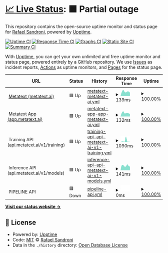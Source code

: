 # [📈 Live Status](https://rafaelsandroni.github.io/status): <!--live status--> **🟧 Partial outage**

This repository contains the open-source uptime monitor and status page for [Rafael Sandroni](https://rafaelsandroni.github.io/status), powered by [Upptime](https://github.com/upptime/upptime).

[![Uptime CI](https://github.com/rafaelsandroni/status/workflows/Uptime%20CI/badge.svg)](https://github.com/upptime/upptime/actions?query=workflow%3A%22Uptime+CI%22)
[![Response Time CI](https://github.com/rafaelsandroni/status/workflows/Response%20Time%20CI/badge.svg)](https://github.com/upptime/upptime/actions?query=workflow%3A%22Response+Time+CI%22)
[![Graphs CI](https://github.com/rafaelsandroni/status/workflows/Graphs%20CI/badge.svg)](https://github.com/upptime/upptime/actions?query=workflow%3A%22Graphs+CI%22)
[![Static Site CI](https://github.com/rafaelsandroni/status/workflows/Static%20Site%20CI/badge.svg)](https://github.com/upptime/upptime/actions?query=workflow%3A%22Static+Site+CI%22)
[![Summary CI](https://github.com/rafaelsandroni/status/workflows/Summary%20CI/badge.svg)](https://github.com/upptime/upptime/actions?query=workflow%3A%22Summary+CI%22)

With [Upptime](https://upptime.js.org), you can get your own unlimited and free uptime monitor and status page, powered entirely by a GitHub repository. We use [Issues](https://github.com/rafaelsandroni/status/issues) as incident reports, [Actions](https://github.com/rafaelsandroni/status/actions) as uptime monitors, and [Pages](https://rafaelsandroni.github.io/status) for the status page.

<!--start: status pages-->
<!-- This summary is generated by Upptime (https://github.com/upptime/upptime) -->
<!-- Do not edit this manually, your changes will be overwritten -->
<!-- prettier-ignore -->
| URL | Status | History | Response Time | Uptime |
| --- | ------ | ------- | ------------- | ------ |
| <img alt="" src="https://metatext.io/favicon.png" height="13"> [Metatext (metatext.ai)](https://metatext.ai) | 🟩 Up | [metatext-metatext-ai.yml](https://github.com/metatext/status/commits/HEAD/history/metatext-metatext-ai.yml) | <details><summary><img alt="Response time graph" src="./graphs/metatext-metatext-ai/response-time-week.png" height="20"> 139ms</summary><br><a href="https://status.metatext.io/history/metatext-metatext-ai"><img alt="Response time 147" src="https://img.shields.io/endpoint?url=https%3A%2F%2Fraw.githubusercontent.com%2Fmetatext%2Fstatus%2FHEAD%2Fapi%2Fmetatext-metatext-ai%2Fresponse-time.json"></a><br><a href="https://status.metatext.io/history/metatext-metatext-ai"><img alt="24-hour response time 134" src="https://img.shields.io/endpoint?url=https%3A%2F%2Fraw.githubusercontent.com%2Fmetatext%2Fstatus%2FHEAD%2Fapi%2Fmetatext-metatext-ai%2Fresponse-time-day.json"></a><br><a href="https://status.metatext.io/history/metatext-metatext-ai"><img alt="7-day response time 139" src="https://img.shields.io/endpoint?url=https%3A%2F%2Fraw.githubusercontent.com%2Fmetatext%2Fstatus%2FHEAD%2Fapi%2Fmetatext-metatext-ai%2Fresponse-time-week.json"></a><br><a href="https://status.metatext.io/history/metatext-metatext-ai"><img alt="30-day response time 142" src="https://img.shields.io/endpoint?url=https%3A%2F%2Fraw.githubusercontent.com%2Fmetatext%2Fstatus%2FHEAD%2Fapi%2Fmetatext-metatext-ai%2Fresponse-time-month.json"></a><br><a href="https://status.metatext.io/history/metatext-metatext-ai"><img alt="1-year response time 147" src="https://img.shields.io/endpoint?url=https%3A%2F%2Fraw.githubusercontent.com%2Fmetatext%2Fstatus%2FHEAD%2Fapi%2Fmetatext-metatext-ai%2Fresponse-time-year.json"></a></details> | <details><summary><a href="https://status.metatext.io/history/metatext-metatext-ai">100.00%</a></summary><a href="https://status.metatext.io/history/metatext-metatext-ai"><img alt="All-time uptime 100.00%" src="https://img.shields.io/endpoint?url=https%3A%2F%2Fraw.githubusercontent.com%2Fmetatext%2Fstatus%2FHEAD%2Fapi%2Fmetatext-metatext-ai%2Fuptime.json"></a><br><a href="https://status.metatext.io/history/metatext-metatext-ai"><img alt="24-hour uptime 100.00%" src="https://img.shields.io/endpoint?url=https%3A%2F%2Fraw.githubusercontent.com%2Fmetatext%2Fstatus%2FHEAD%2Fapi%2Fmetatext-metatext-ai%2Fuptime-day.json"></a><br><a href="https://status.metatext.io/history/metatext-metatext-ai"><img alt="7-day uptime 100.00%" src="https://img.shields.io/endpoint?url=https%3A%2F%2Fraw.githubusercontent.com%2Fmetatext%2Fstatus%2FHEAD%2Fapi%2Fmetatext-metatext-ai%2Fuptime-week.json"></a><br><a href="https://status.metatext.io/history/metatext-metatext-ai"><img alt="30-day uptime 100.00%" src="https://img.shields.io/endpoint?url=https%3A%2F%2Fraw.githubusercontent.com%2Fmetatext%2Fstatus%2FHEAD%2Fapi%2Fmetatext-metatext-ai%2Fuptime-month.json"></a><br><a href="https://status.metatext.io/history/metatext-metatext-ai"><img alt="1-year uptime 100.00%" src="https://img.shields.io/endpoint?url=https%3A%2F%2Fraw.githubusercontent.com%2Fmetatext%2Fstatus%2FHEAD%2Fapi%2Fmetatext-metatext-ai%2Fuptime-year.json"></a></details>
| <img alt="" src="https://metatext.io/favicon.png" height="13"> [Metatext App (app.metatext.ai)](https://app.metatext.ai) | 🟩 Up | [metatext-app-app-metatext-ai.yml](https://github.com/metatext/status/commits/HEAD/history/metatext-app-app-metatext-ai.yml) | <details><summary><img alt="Response time graph" src="./graphs/metatext-app-app-metatext-ai/response-time-week.png" height="20"> 132ms</summary><br><a href="https://status.metatext.io/history/metatext-app-app-metatext-ai"><img alt="Response time 177" src="https://img.shields.io/endpoint?url=https%3A%2F%2Fraw.githubusercontent.com%2Fmetatext%2Fstatus%2FHEAD%2Fapi%2Fmetatext-app-app-metatext-ai%2Fresponse-time.json"></a><br><a href="https://status.metatext.io/history/metatext-app-app-metatext-ai"><img alt="24-hour response time 120" src="https://img.shields.io/endpoint?url=https%3A%2F%2Fraw.githubusercontent.com%2Fmetatext%2Fstatus%2FHEAD%2Fapi%2Fmetatext-app-app-metatext-ai%2Fresponse-time-day.json"></a><br><a href="https://status.metatext.io/history/metatext-app-app-metatext-ai"><img alt="7-day response time 132" src="https://img.shields.io/endpoint?url=https%3A%2F%2Fraw.githubusercontent.com%2Fmetatext%2Fstatus%2FHEAD%2Fapi%2Fmetatext-app-app-metatext-ai%2Fresponse-time-week.json"></a><br><a href="https://status.metatext.io/history/metatext-app-app-metatext-ai"><img alt="30-day response time 205" src="https://img.shields.io/endpoint?url=https%3A%2F%2Fraw.githubusercontent.com%2Fmetatext%2Fstatus%2FHEAD%2Fapi%2Fmetatext-app-app-metatext-ai%2Fresponse-time-month.json"></a><br><a href="https://status.metatext.io/history/metatext-app-app-metatext-ai"><img alt="1-year response time 177" src="https://img.shields.io/endpoint?url=https%3A%2F%2Fraw.githubusercontent.com%2Fmetatext%2Fstatus%2FHEAD%2Fapi%2Fmetatext-app-app-metatext-ai%2Fresponse-time-year.json"></a></details> | <details><summary><a href="https://status.metatext.io/history/metatext-app-app-metatext-ai">100.00%</a></summary><a href="https://status.metatext.io/history/metatext-app-app-metatext-ai"><img alt="All-time uptime 100.00%" src="https://img.shields.io/endpoint?url=https%3A%2F%2Fraw.githubusercontent.com%2Fmetatext%2Fstatus%2FHEAD%2Fapi%2Fmetatext-app-app-metatext-ai%2Fuptime.json"></a><br><a href="https://status.metatext.io/history/metatext-app-app-metatext-ai"><img alt="24-hour uptime 100.00%" src="https://img.shields.io/endpoint?url=https%3A%2F%2Fraw.githubusercontent.com%2Fmetatext%2Fstatus%2FHEAD%2Fapi%2Fmetatext-app-app-metatext-ai%2Fuptime-day.json"></a><br><a href="https://status.metatext.io/history/metatext-app-app-metatext-ai"><img alt="7-day uptime 100.00%" src="https://img.shields.io/endpoint?url=https%3A%2F%2Fraw.githubusercontent.com%2Fmetatext%2Fstatus%2FHEAD%2Fapi%2Fmetatext-app-app-metatext-ai%2Fuptime-week.json"></a><br><a href="https://status.metatext.io/history/metatext-app-app-metatext-ai"><img alt="30-day uptime 100.00%" src="https://img.shields.io/endpoint?url=https%3A%2F%2Fraw.githubusercontent.com%2Fmetatext%2Fstatus%2FHEAD%2Fapi%2Fmetatext-app-app-metatext-ai%2Fuptime-month.json"></a><br><a href="https://status.metatext.io/history/metatext-app-app-metatext-ai"><img alt="1-year uptime 100.00%" src="https://img.shields.io/endpoint?url=https%3A%2F%2Fraw.githubusercontent.com%2Fmetatext%2Fstatus%2FHEAD%2Fapi%2Fmetatext-app-app-metatext-ai%2Fuptime-year.json"></a></details>
| <img alt="" src="https://aws.amazon.com/favicon.ico" height="13"> Training API (api.metatext.ai/v1/training) | 🟩 Up | [training-api-api-metatext-ai-v1-training.yml](https://github.com/metatext/status/commits/HEAD/history/training-api-api-metatext-ai-v1-training.yml) | <details><summary><img alt="Response time graph" src="./graphs/training-api-api-metatext-ai-v1-training/response-time-week.png" height="20"> 1090ms</summary><br><a href="https://status.metatext.io/history/training-api-api-metatext-ai-v1-training"><img alt="Response time 1527" src="https://img.shields.io/endpoint?url=https%3A%2F%2Fraw.githubusercontent.com%2Fmetatext%2Fstatus%2FHEAD%2Fapi%2Ftraining-api-api-metatext-ai-v1-training%2Fresponse-time.json"></a><br><a href="https://status.metatext.io/history/training-api-api-metatext-ai-v1-training"><img alt="24-hour response time 285" src="https://img.shields.io/endpoint?url=https%3A%2F%2Fraw.githubusercontent.com%2Fmetatext%2Fstatus%2FHEAD%2Fapi%2Ftraining-api-api-metatext-ai-v1-training%2Fresponse-time-day.json"></a><br><a href="https://status.metatext.io/history/training-api-api-metatext-ai-v1-training"><img alt="7-day response time 1090" src="https://img.shields.io/endpoint?url=https%3A%2F%2Fraw.githubusercontent.com%2Fmetatext%2Fstatus%2FHEAD%2Fapi%2Ftraining-api-api-metatext-ai-v1-training%2Fresponse-time-week.json"></a><br><a href="https://status.metatext.io/history/training-api-api-metatext-ai-v1-training"><img alt="30-day response time 797" src="https://img.shields.io/endpoint?url=https%3A%2F%2Fraw.githubusercontent.com%2Fmetatext%2Fstatus%2FHEAD%2Fapi%2Ftraining-api-api-metatext-ai-v1-training%2Fresponse-time-month.json"></a><br><a href="https://status.metatext.io/history/training-api-api-metatext-ai-v1-training"><img alt="1-year response time 1527" src="https://img.shields.io/endpoint?url=https%3A%2F%2Fraw.githubusercontent.com%2Fmetatext%2Fstatus%2FHEAD%2Fapi%2Ftraining-api-api-metatext-ai-v1-training%2Fresponse-time-year.json"></a></details> | <details><summary><a href="https://status.metatext.io/history/training-api-api-metatext-ai-v1-training">100.00%</a></summary><a href="https://status.metatext.io/history/training-api-api-metatext-ai-v1-training"><img alt="All-time uptime 100.00%" src="https://img.shields.io/endpoint?url=https%3A%2F%2Fraw.githubusercontent.com%2Fmetatext%2Fstatus%2FHEAD%2Fapi%2Ftraining-api-api-metatext-ai-v1-training%2Fuptime.json"></a><br><a href="https://status.metatext.io/history/training-api-api-metatext-ai-v1-training"><img alt="24-hour uptime 100.00%" src="https://img.shields.io/endpoint?url=https%3A%2F%2Fraw.githubusercontent.com%2Fmetatext%2Fstatus%2FHEAD%2Fapi%2Ftraining-api-api-metatext-ai-v1-training%2Fuptime-day.json"></a><br><a href="https://status.metatext.io/history/training-api-api-metatext-ai-v1-training"><img alt="7-day uptime 100.00%" src="https://img.shields.io/endpoint?url=https%3A%2F%2Fraw.githubusercontent.com%2Fmetatext%2Fstatus%2FHEAD%2Fapi%2Ftraining-api-api-metatext-ai-v1-training%2Fuptime-week.json"></a><br><a href="https://status.metatext.io/history/training-api-api-metatext-ai-v1-training"><img alt="30-day uptime 100.00%" src="https://img.shields.io/endpoint?url=https%3A%2F%2Fraw.githubusercontent.com%2Fmetatext%2Fstatus%2FHEAD%2Fapi%2Ftraining-api-api-metatext-ai-v1-training%2Fuptime-month.json"></a><br><a href="https://status.metatext.io/history/training-api-api-metatext-ai-v1-training"><img alt="1-year uptime 100.00%" src="https://img.shields.io/endpoint?url=https%3A%2F%2Fraw.githubusercontent.com%2Fmetatext%2Fstatus%2FHEAD%2Fapi%2Ftraining-api-api-metatext-ai-v1-training%2Fuptime-year.json"></a></details>
| <img alt="" src="https://aws.amazon.com/favicon.ico" height="13"> Inference API (api.metatext.ai/v1/models) | 🟩 Up | [inference-api-api-metatext-ai-v1-models.yml](https://github.com/metatext/status/commits/HEAD/history/inference-api-api-metatext-ai-v1-models.yml) | <details><summary><img alt="Response time graph" src="./graphs/inference-api-api-metatext-ai-v1-models/response-time-week.png" height="20"> 141ms</summary><br><a href="https://status.metatext.io/history/inference-api-api-metatext-ai-v1-models"><img alt="Response time 634" src="https://img.shields.io/endpoint?url=https%3A%2F%2Fraw.githubusercontent.com%2Fmetatext%2Fstatus%2FHEAD%2Fapi%2Finference-api-api-metatext-ai-v1-models%2Fresponse-time.json"></a><br><a href="https://status.metatext.io/history/inference-api-api-metatext-ai-v1-models"><img alt="24-hour response time 145" src="https://img.shields.io/endpoint?url=https%3A%2F%2Fraw.githubusercontent.com%2Fmetatext%2Fstatus%2FHEAD%2Fapi%2Finference-api-api-metatext-ai-v1-models%2Fresponse-time-day.json"></a><br><a href="https://status.metatext.io/history/inference-api-api-metatext-ai-v1-models"><img alt="7-day response time 141" src="https://img.shields.io/endpoint?url=https%3A%2F%2Fraw.githubusercontent.com%2Fmetatext%2Fstatus%2FHEAD%2Fapi%2Finference-api-api-metatext-ai-v1-models%2Fresponse-time-week.json"></a><br><a href="https://status.metatext.io/history/inference-api-api-metatext-ai-v1-models"><img alt="30-day response time 146" src="https://img.shields.io/endpoint?url=https%3A%2F%2Fraw.githubusercontent.com%2Fmetatext%2Fstatus%2FHEAD%2Fapi%2Finference-api-api-metatext-ai-v1-models%2Fresponse-time-month.json"></a><br><a href="https://status.metatext.io/history/inference-api-api-metatext-ai-v1-models"><img alt="1-year response time 634" src="https://img.shields.io/endpoint?url=https%3A%2F%2Fraw.githubusercontent.com%2Fmetatext%2Fstatus%2FHEAD%2Fapi%2Finference-api-api-metatext-ai-v1-models%2Fresponse-time-year.json"></a></details> | <details><summary><a href="https://status.metatext.io/history/inference-api-api-metatext-ai-v1-models">100.00%</a></summary><a href="https://status.metatext.io/history/inference-api-api-metatext-ai-v1-models"><img alt="All-time uptime 100.00%" src="https://img.shields.io/endpoint?url=https%3A%2F%2Fraw.githubusercontent.com%2Fmetatext%2Fstatus%2FHEAD%2Fapi%2Finference-api-api-metatext-ai-v1-models%2Fuptime.json"></a><br><a href="https://status.metatext.io/history/inference-api-api-metatext-ai-v1-models"><img alt="24-hour uptime 100.00%" src="https://img.shields.io/endpoint?url=https%3A%2F%2Fraw.githubusercontent.com%2Fmetatext%2Fstatus%2FHEAD%2Fapi%2Finference-api-api-metatext-ai-v1-models%2Fuptime-day.json"></a><br><a href="https://status.metatext.io/history/inference-api-api-metatext-ai-v1-models"><img alt="7-day uptime 100.00%" src="https://img.shields.io/endpoint?url=https%3A%2F%2Fraw.githubusercontent.com%2Fmetatext%2Fstatus%2FHEAD%2Fapi%2Finference-api-api-metatext-ai-v1-models%2Fuptime-week.json"></a><br><a href="https://status.metatext.io/history/inference-api-api-metatext-ai-v1-models"><img alt="30-day uptime 100.00%" src="https://img.shields.io/endpoint?url=https%3A%2F%2Fraw.githubusercontent.com%2Fmetatext%2Fstatus%2FHEAD%2Fapi%2Finference-api-api-metatext-ai-v1-models%2Fuptime-month.json"></a><br><a href="https://status.metatext.io/history/inference-api-api-metatext-ai-v1-models"><img alt="1-year uptime 100.00%" src="https://img.shields.io/endpoint?url=https%3A%2F%2Fraw.githubusercontent.com%2Fmetatext%2Fstatus%2FHEAD%2Fapi%2Finference-api-api-metatext-ai-v1-models%2Fuptime-year.json"></a></details>
| <img alt="" src="https://aws.amazon.com/favicon.ico" height="13"> PIPELINE API | 🟥 Down | [pipeline-api.yml](https://github.com/metatext/status/commits/HEAD/history/pipeline-api.yml) | <details><summary><img alt="Response time graph" src="./graphs/pipeline-api/response-time-week.png" height="20"> 0ms</summary><br><a href="https://status.metatext.io/history/pipeline-api"><img alt="Response time 0" src="https://img.shields.io/endpoint?url=https%3A%2F%2Fraw.githubusercontent.com%2Fmetatext%2Fstatus%2FHEAD%2Fapi%2Fpipeline-api%2Fresponse-time.json"></a><br><a href="https://status.metatext.io/history/pipeline-api"><img alt="24-hour response time 0" src="https://img.shields.io/endpoint?url=https%3A%2F%2Fraw.githubusercontent.com%2Fmetatext%2Fstatus%2FHEAD%2Fapi%2Fpipeline-api%2Fresponse-time-day.json"></a><br><a href="https://status.metatext.io/history/pipeline-api"><img alt="7-day response time 0" src="https://img.shields.io/endpoint?url=https%3A%2F%2Fraw.githubusercontent.com%2Fmetatext%2Fstatus%2FHEAD%2Fapi%2Fpipeline-api%2Fresponse-time-week.json"></a><br><a href="https://status.metatext.io/history/pipeline-api"><img alt="30-day response time 0" src="https://img.shields.io/endpoint?url=https%3A%2F%2Fraw.githubusercontent.com%2Fmetatext%2Fstatus%2FHEAD%2Fapi%2Fpipeline-api%2Fresponse-time-month.json"></a><br><a href="https://status.metatext.io/history/pipeline-api"><img alt="1-year response time 0" src="https://img.shields.io/endpoint?url=https%3A%2F%2Fraw.githubusercontent.com%2Fmetatext%2Fstatus%2FHEAD%2Fapi%2Fpipeline-api%2Fresponse-time-year.json"></a></details> | <details><summary><a href="https://status.metatext.io/history/pipeline-api">100.00%</a></summary><a href="https://status.metatext.io/history/pipeline-api"><img alt="All-time uptime 100.00%" src="https://img.shields.io/endpoint?url=https%3A%2F%2Fraw.githubusercontent.com%2Fmetatext%2Fstatus%2FHEAD%2Fapi%2Fpipeline-api%2Fuptime.json"></a><br><a href="https://status.metatext.io/history/pipeline-api"><img alt="24-hour uptime 100.00%" src="https://img.shields.io/endpoint?url=https%3A%2F%2Fraw.githubusercontent.com%2Fmetatext%2Fstatus%2FHEAD%2Fapi%2Fpipeline-api%2Fuptime-day.json"></a><br><a href="https://status.metatext.io/history/pipeline-api"><img alt="7-day uptime 100.00%" src="https://img.shields.io/endpoint?url=https%3A%2F%2Fraw.githubusercontent.com%2Fmetatext%2Fstatus%2FHEAD%2Fapi%2Fpipeline-api%2Fuptime-week.json"></a><br><a href="https://status.metatext.io/history/pipeline-api"><img alt="30-day uptime 100.00%" src="https://img.shields.io/endpoint?url=https%3A%2F%2Fraw.githubusercontent.com%2Fmetatext%2Fstatus%2FHEAD%2Fapi%2Fpipeline-api%2Fuptime-month.json"></a><br><a href="https://status.metatext.io/history/pipeline-api"><img alt="1-year uptime 100.00%" src="https://img.shields.io/endpoint?url=https%3A%2F%2Fraw.githubusercontent.com%2Fmetatext%2Fstatus%2FHEAD%2Fapi%2Fpipeline-api%2Fuptime-year.json"></a></details>

<!--end: status pages-->

[**Visit our status website →**](https://rafaelsandroni.github.io/status)

## 📄 License

- Powered by: [Upptime](https://github.com/upptime/upptime)
- Code: [MIT](./LICENSE) © [Rafael Sandroni](https://rafaelsandroni.github.io/status)
- Data in the `./history` directory: [Open Database License](https://opendatacommons.org/licenses/odbl/1-0/)
